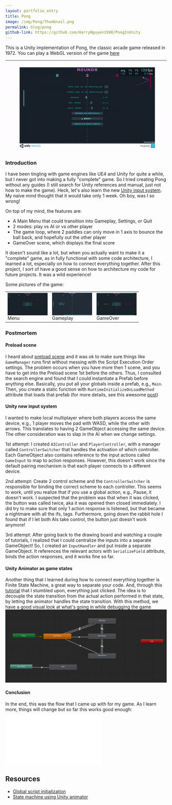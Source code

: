 ```yaml
---
layout: portfolio_entry
title: Pong
image: /img/Pong/Thumbnail.png
permalink: blog/pong
github-link: https://github.com/HarryNguyen1998/PongInUnity
---
```


This is a Unity implementation of Pong, the classic arcade game released in 1972. You can play a WebGL version of the game [here](https://harrynguyen.itch.io/pong-clone)


![](/img/Pong/gameplay-preview.gif)

### Introduction
I have been tingling with game engines like UE4 and Unity for quite a while, but I never got into
making a fully "complete" game. So I tried creating Pong without any guides (I still search for
Unity references and manual, just not how to make the game). Heck, let's also learn the new [Unity input system][1].
My naive mind thought that it would take only 1 week. Oh boy, was I so wrong!


On top of my mind, the features are:
- A Main Menu that could transition into Gameplay, Settings, or Quit
- 2 modes: play vs AI or vs other player
- The game loop, where 2 paddles can only move in 1 axis to bounce the ball back, and hopefully out
  the other player
- GameOver scene, which displays the final score


It doesn't sound like a lot, but when you actually want to make it a "complete" game, as in fully
functional with some code architecture, I learned a lot, especially on how to connect everything
together. After this project, I sort of have a good sense on how to architecture my code for future
projects. It was a wild experience!

Some pictures of the game:
<table>
<tr>
  <td> <img src="/img/Pong/Thumbnail.png" alt="Menu" style="width: 125px; text-align: center; vertical-align: middle;"/>
  <figcaption>Menu</figcaption>
  </td>
  <td> <img src="/img/Pong/Gameplay.png" alt="Gameplay" style="width: 125px; text-align: center; vertical-align: middle;"/>
  <figcaption>Gameplay</figcaption>
  </td>
  <td> <img src="/img/Pong/GameOver.png" alt="flat-shading" style="width: 125px; text-align: center; vertical-align: middle;"/>
    <figcaption>GameOver</figcaption></td>
</tr>
</table>


### Postmortem
#### Preload scene
I heard about [preload scene](https://stackoverflow.com/questions/35890932/unity-game-manager-script-works-only-one-time/35891919#35891919) and it was ok
to make sure things like `GameManager` runs first without messing with the Script Execution Order
settings. The problem occurs when you have more then 1 scene, and you have to get into the Preload
scene 1st before the others. Thus, I consulted the search engine and found that I could instantiate
a Prefab before anything else. Basically, you put all your globals inside a prefab, e.g., `Main`.
Then, you create a static function with `RuntimeInitializeOnLoadMethod` attribute that loads that
prefab (for more details, see this awesome [post][2])


#### Unity new input system
I wanted to make local multiplayer where both players access the same device, e.g., 1 player moves
the pad with WASD, while the other with arrows. This translates to having 2 GameObject accessing the
same device. The other consideration was to slap in the AI when we change settings.

1st attempt: I created `AIController` and `PlayerController`, with a manager called `ControllerSwitcher` that
handles the activation of which controller. Each GameObject also contains reference to the input actions
called `GameInput` to map to action responses. However, this doesn't work since the default pairing
mechanism is that each player connects to a different device.

2nd attempt: Create 2 control scheme and the `ControllerSwitcher` is responsible for binding the
correct scheme to each controller. This seems to work, until you realize that if you use a global
action, e.g., Pause, it doesn't work. I suspected that the problem was that when it was clicked, the
button was called twice, aka it was opened then closed immediately. I did try to make sure that only
1 action response is listened, but that became a nightmare with all the ifs, tags.  Furthermore,
going down the rabbit hole I found that if I let both AIs take control, the button just doesn't work
anymore!

3rd attempt: After going back to the drawing board and watching a couple of tutorials, I realized
that I could centralize the inputs into a separate GameObject! So, I created an `InputHandler` and
put inside a separate GameObject. It references the relevant actors with `SerializeField` attribute,
binds the action responses, and it works fine so far.

#### Unity Animator as game states
Another thing that I learned during how to connect everything together is Finite State Machine, a
great way to separate your code. And, through this [tutorial][3] that I stumbled upon, everything
just clicked. The idea is to decouple the state transition from the actual action performed in that
state, by letting the animator handles the state transition. With this method, we have a good visual
look at what's going in while debugging the game
![](/img/Pong/animator-as-state-machines.png)


#### Conclusion
In the end, this was the flow that I came up with for my game. As I learn more, things will change
but so far this works good enough:

<embed src="/img/Pong/state-transition.svg" type="image/svg+xml" />


## Resources
- [Global script initialization](https://low-scope.com/unity-tips-1-dont-use-your-first-scene-for-global-script-initialization/)
- [State machine using Unity animator](ttps://github.com/lumpn/gamedev-workshop/tree/master/StateMachines)

[1]: https://docs.unity3d.com/Packages/com.unity.inputsystem@1.3/manual/index.html
[2]: https://low-scope.com/unity-tips-1-dont-use-your-first-scene-for-global-script-initialization/
[3]: https://github.com/lumpn/gamedev-workshop/tree/master/StateMachines